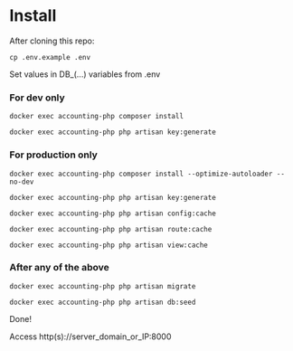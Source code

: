 # Install

After cloning this repo:

`cp .env.example .env`

Set values in DB_(...) variables from .env

### For dev only

```
docker exec accounting-php composer install

docker exec accounting-php php artisan key:generate
```

### For production only

```
docker exec accounting-php composer install --optimize-autoloader --no-dev

docker exec accounting-php php artisan key:generate

docker exec accounting-php php artisan config:cache

docker exec accounting-php php artisan route:cache

docker exec accounting-php php artisan view:cache
```

### After any of the above

```
docker exec accounting-php php artisan migrate

docker exec accounting-php php artisan db:seed
```

Done!

Access http(s)://server_domain_or_IP:8000
